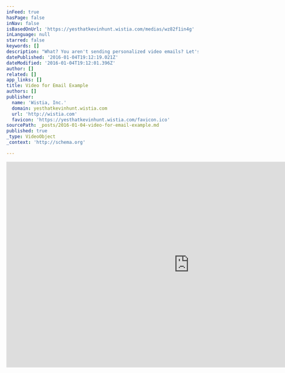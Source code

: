 ```yaml
---
inFeed: true
hasPage: false
inNav: false
isBasedOnUrl: 'https://yesthatkevinhunt.wistia.com/medias/wz82f1in4g'
inLanguage: null
starred: false
keywords: []
description: "What? You aren't sending personalized video emails? Let's fix that."
datePublished: '2016-01-04T19:12:19.021Z'
dateModified: '2016-01-04T19:12:01.396Z'
author: []
related: []
app_links: []
title: Video for Email Example
authors: []
publisher:
  name: 'Wistia, Inc.'
  domain: yesthatkevinhunt.wistia.com
  url: 'http://wistia.com'
  favicon: 'https://yesthatkevinhunt.wistia.com/favicon.ico'
sourcePath: _posts/2016-01-04-video-for-email-example.md
published: true
_type: VideoObject
_context: 'http://schema.org'

---
```

<iframe src="https://cdn.embedly.com/widgets/media.html?src=https%3A%2F%2Ffast.wistia.net%2Fembed%2Fiframe%2Fwz82f1in4g%3Ftwitter%3Dtrue&amp;src_secure=1&amp;url=https%3A%2F%2Fyesthatkevinhunt.wistia.com%2Fmedias%2Fwz82f1in4g&amp;image=https%3A%2F%2Fembed-ssl.wistia.com%2Fdeliveries%2F53b6b500f8d0276da92a34fa4df33b89c4a70bf0.jpg%3Fimage_crop_resized%3D960x540&amp;key=b7d04c9b404c499eba89ee7072e1c4f7&amp;type=text%2Fhtml&amp;schema=wistia" width="960" height="540" scrolling="no" frameborder="0" allowfullscreen="allowfullscreen" style=""></iframe>